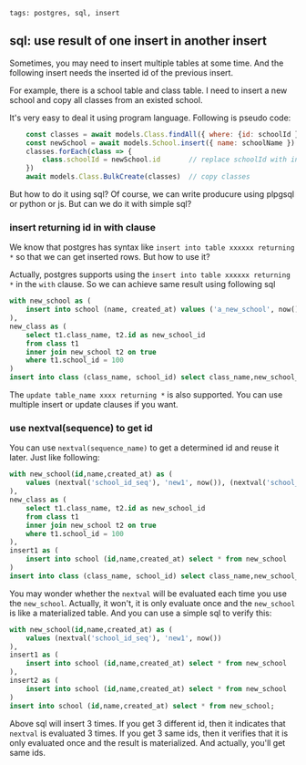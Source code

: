 ```metadata
tags: postgres, sql, insert
```

## sql: use result of one insert in another insert

Sometimes, you may need to insert multiple tables at some time. And the following
 insert needs the inserted id of the previous insert.

For example, there is a school table and class table. I need to insert a new school
 and copy all classes from an existed school.

It's very easy to deal it using program language. Following is pseudo code:

```js
    const classes = await models.Class.findAll({ where: {id: schoolId } })
    const newSchool = await models.School.insert({ name: schoolName })  // insert a new school
    classes.forEach(class => {
        class.schoolId = newSchool.id       // replace schoolId with inserted school id
    })
    await models.Class.BulkCreate(classes)  // copy classes
```

But how to do it using sql? Of course, we can write producure using plpgsql or python or
 js. But can we do it with simple sql?

### insert returning id in with clause
We know that postgres has syntax like `insert into table xxxxxx returning *` so that we
 can get inserted rows. But how to use it?

Actually, postgres supports using the `insert into table xxxxxx returning *` in the `with`
 clause. So we can achieve same result using following sql

```sql
with new_school as (
    insert into school (name, created_at) values ('a_new_school', now()) returning id
),
new_class as (
    select t1.class_name, t2.id as new_school_id
    from class t1
    inner join new_school t2 on true
    where t1.school_id = 100
)
insert into class (class_name, school_id) select class_name,new_school_id from new_class;
```

The `update table_name xxxx returning *` is also supported. You can use multiple insert
 or update clauses if you want.

### use nextval(sequence) to get id
You can use `nextval(sequence_name)` to get a determined id and reuse it later. Just like
 following:

```sql
with new_school(id,name,created_at) as (
    values (nextval('school_id_seq'), 'new1', now()), (nextval('school_id_seq'), 'new1', now())
),
new_class as (
    select t1.class_name, t2.id as new_school_id
    from class t1
    inner join new_school t2 on true
    where t1.school_id = 100
),
insert1 as (
    insert into school (id,name,created_at) select * from new_school
)
insert into class (class_name, school_id) select class_name,new_school_id from new_class;
```

You may wonder whether the `nextval` will be evaluated each time you use the `new_school`.
Actually, it won't, it is only evaluate once and the `new_school` is like a materialized
 table. And you can use a simple sql to verify this:

```sql
with new_school(id,name,created_at) as (
    values (nextval('school_id_seq'), 'new1', now())
),
insert1 as (
    insert into school (id,name,created_at) select * from new_school
),
insert2 as (
    insert into school (id,name,created_at) select * from new_school
)
insert into school (id,name,created_at) select * from new_school;
```

Above sql will insert 3 times. If you get 3 different id, then it indicates that `nextval`
 is evaluated 3 times. If you get 3 same ids, then it verifies that it is only evaluated
 once and the result is materialized. And actually, you'll get same ids.
